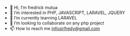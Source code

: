 - 👋 Hi, I’m fredrick mutua
- 👀 I’m interested in PHP, JAVASCRIPT, LARAVEL, JQUERY
- 🌱 I’m currently learning LARAVEL
- 💞️ I’m looking to collaborate on any php project
- 📫 How to reach me infosirfredy@gmail.com

<!---
Sirfredy/Sirfredy is a ✨ special ✨ repository because its `README.md` (this file) appears on your GitHub profile.
You can click the Preview link to take a look at your changes.
--->
